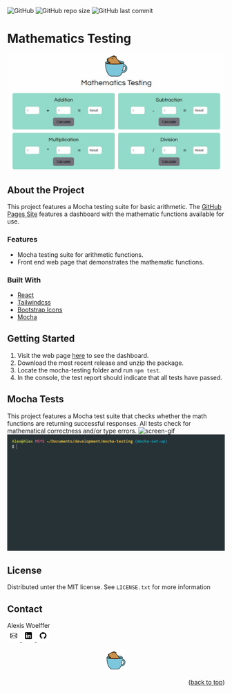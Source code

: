 <a id="readme-top"></a>
![GitHub](https://img.shields.io/github/license/awoelf/mocha-testing)
![GitHub repo size](https://img.shields.io/github/repo-size/awoelf/mocha-testing)
![GitHub last commit](https://img.shields.io/github/last-commit/awoelf/mocha-testing)

# Mathematics Testing

![screen-gif](/assets/mathematics-testing.gif)

## About the Project

This project features a Mocha testing suite for basic arithmetic. The [GitHub Pages Site](https://awoelf.github.io/mocha-testing/) features a dashboard with the mathematic functions available for use. 


### Features

* Mocha testing suite for arithmetic functions.
* Front end web page that demonstrates the mathematic functions.

### Built With
* [React](https://react.dev/)
* [Tailwindcss](https://tailwindcss.com/)
* [Bootstrap Icons](https://icons.getbootstrap.com/)
* [Mocha](https://mochajs.org/)

## Getting Started

1. Visit the web page [here](https://awoelf.github.io/mocha-testing/) to see the dashboard.
2. Download the most recent release and unzip the package.
3. Locate the mocha-testing folder and run `npm test`.
4. In the console, the test report should indicate that all tests have passed.

## Mocha Tests
This project features a Mocha test suite that checks whether the math functions are returning successful responses. All tests check for mathematical correctness and/or type errors. 
![screen-gif](/assets/mathematics-testing-code.gif)
![screen-gif](/assets/mathematics-testing-results.gif)

## License

Distributed unter the MIT license. See `LICENSE.txt` for more information

## Contact


Alexis Woelffer
<br>
<a href='mailto:awoelf@outlook.com'>
<img src='./assets/mail.png' width='30'/>
</a>
<a href='https://linkedin.com/in/alexis-w-dev'>
<img src='./assets/linkedin.png' width='30'/>
</a>
<a href='https://github.com/awoelf'>
<img src='./assets/github.png' width='30'/>
</a>

<p align="center">
<img src="./assets/small-icon.png" width="50">
</p>

<!-- Links and images -->

[linkedin-shield]: https://img.shields.io/badge/-LinkedIn-black.svg?style=for-the-badge&logo=linkedin&colorB=555
[linkedin-url]: https://linkedin.com/in/alexis-w-dev

<p align="right">(<a href="#readme-top">back to top</a>)</p>
